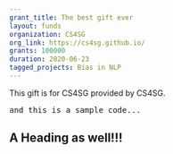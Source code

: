 ```yaml
---
grant_title: The best gift ever
layout: funds
organization: CS4SG
org_link: https://cs4sg.github.io/
grants: 100000
duration: 2020-06-23
tagged_projects: Bias in NLP
---
```


<p>This gift is for CS4SG provided by CS4SG.</p><pre class="ql-syntax" spellcheck="false">and this is a sample code...
</pre><h2>A Heading as well!!!</h2>